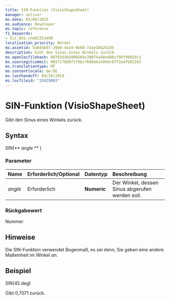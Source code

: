 ```yaml
---
title: SIN-Funktion (VisioShapeSheet)
manager: soliver
ms.date: 03/09/2015
ms.audience: Developer
ms.topic: reference
f1_keywords:
- Vis_DSS.chm82251498
localization_priority: Normal
ms.assetid: 5a6ddb97-39b8-4e24-9b89-7a1e3bb261d5
description: Gibt den Sinus eines Winkels zurück.
ms.openlocfilehash: 00701656d400264c206f4a48ed88cf94f0902dc3
ms.sourcegitcommit: 8657170d071f9bcf680aba50b9c07f2a4fb82283
ms.translationtype: MT
ms.contentlocale: de-DE
ms.lasthandoff: 04/28/2019
ms.locfileid: "33429803"
---
```

# <a name="sin-function-visioshapesheet"></a>SIN-Funktion (VisioShapeSheet)

Gibt den Sinus eines Winkels zurück. 
  
## <a name="syntax"></a>Syntax

SIN(** *angle* ** ) 
  
### <a name="parameters"></a>Parameter

|**Name**|**Erforderlich/Optional**|**Datentyp**|**Beschreibung**|
|:-----|:-----|:-----|:-----|
| _angle_ <br/> |Erforderlich  <br/> |**Numeric** <br/> |Der Winkel, dessen Sinus abgerufen werden soll.  <br/> |
   
### <a name="return-value"></a>Rückgabewert

Nummer
  
## <a name="remarks"></a>Hinweise

Die SIN-Funktion verwendet Bogenmaß, es sei denn, Sie geben eine andere Maßeinheit im Winkel _an._
  
## <a name="example"></a>Beispiel

SIN(45 deg) 
  
Gibt 0,7071 zurück. 
  


